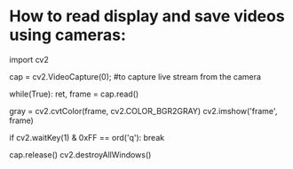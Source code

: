 # How to read display and save videos using cameras:
import cv2

cap = cv2.VideoCapture(0); #to capture live stream from the camera

while(True):
ret, frame = cap.read()

gray = cv2.cvtColor(frame, cv2.COLOR_BGR2GRAY)
cv2.imshow('frame', frame)

if cv2.waitKey(1) & 0xFF == ord('q'):
break

cap.release()
cv2.destroyAllWindows()

